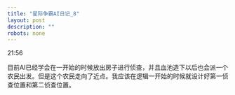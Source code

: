 ```yaml
---
title: "星际争霸AI日记_8"
layout: post
description: ""
robots: none
---
```


21:56

目前AI已经学会在一开始的时候放出房子进行侦查，并且血池造下以后也会派一个农民出发。但是这个农民走向了近点。我应该在逻辑一开始的时候就设计好第一侦查位置和第二侦查位置。